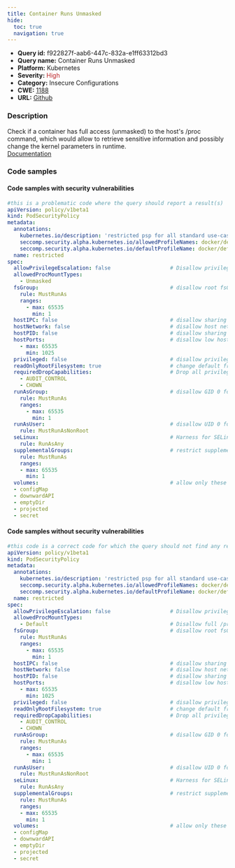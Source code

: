 ```yaml
---
title: Container Runs Unmasked
hide:
  toc: true
  navigation: true
---
```


<style>
  .highlight .hll {
    background-color: #ff171742;
  }
  .md-content {
    max-width: 1100px;
    margin: 0 auto;
  }
</style>

-   **Query id:** f922827f-aab6-447c-832a-e1ff63312bd3
-   **Query name:** Container Runs Unmasked
-   **Platform:** Kubernetes
-   **Severity:** <span style="color:#bb2124">High</span>
-   **Category:** Insecure Configurations
-   **CWE:** <a href="https://cwe.mitre.org/data/definitions/1188.html" onclick="newWindowOpenerSafe(event, 'https://cwe.mitre.org/data/definitions/1188.html')">1188</a>
-   **URL:** [Github](https://github.com/Checkmarx/kics/tree/master/assets/queries/k8s/container_runs_unmasked)

### Description
Check if a container has full access (unmasked) to the host's /proc command, which would allow to retrieve sensitive information and possibly change the kernel parameters in runtime.<br>
[Documentation](https://kubernetes.io/docs/concepts/policy/pod-security-policy/#allowedprocmounttypes)

### Code samples
#### Code samples with security vulnerabilities
```yaml title="Positive test num. 1 - yaml file" hl_lines="12"
#this is a problematic code where the query should report a result(s)
apiVersion: policy/v1beta1
kind: PodSecurityPolicy
metadata:
  annotations:
    kubernetes.io/description: 'restricted psp for all standard use-cases'
    seccomp.security.alpha.kubernetes.io/allowedProfileNames: docker/default
    seccomp.security.alpha.kubernetes.io/defaultProfileName: docker/default
  name: restricted
spec:
  allowPrivilegeEscalation: false                   # Disallow privilege escalation to any special capabilities
  allowedProcMountTypes:
    - Unmasked
  fsGroup:                                          # disallow root fsGroups for volume mounts
    rule: MustRunAs
    ranges:
      - max: 65535
        min: 1
  hostIPC: false                                    # disallow sharing the host IPC namespace
  hostNetwork: false                                # disallow host networking
  hostPID: false                                    # disallow sharing the host process ID namespace
  hostPorts:                                        # disallow low host ports (this seems to only apply to eth0 on EKS)
    - max: 65535
      min: 1025
  privileged: false                                 # disallow privileged pods
  readOnlyRootFilesystem: true                      # change default from 'false' to 'true'
  requiredDropCapabilities:                         # Drop all privileges in the Linux kernel
    - AUDIT_CONTROL
    - CHOWN
  runAsGroup:                                       # disallow GID 0 for pods (block root group)
    rule: MustRunAs
    ranges:
      - max: 65535
        min: 1
  runAsUser:                                        # disallow UID 0 for pods
    rule: MustRunAsNonRoot
  seLinux:                                          # Harness for SELinux
    rule: RunAsAny
  supplementalGroups:                               # restrict supplemental GIDs to be non-zero (non-root)
    rule: MustRunAs
    ranges:
    - max: 65535
      min: 1
  volumes:                                          # allow only these volume types
  - configMap
  - downwardAPI
  - emptyDir
  - projected
  - secret
```


#### Code samples without security vulnerabilities
```yaml title="Negative test num. 1 - yaml file"
#this code is a correct code for which the query should not find any result
apiVersion: policy/v1beta1
kind: PodSecurityPolicy
metadata:
  annotations:
    kubernetes.io/description: 'restricted psp for all standard use-cases'
    seccomp.security.alpha.kubernetes.io/allowedProfileNames: docker/default
    seccomp.security.alpha.kubernetes.io/defaultProfileName: docker/default
  name: restricted
spec:
  allowPrivilegeEscalation: false                   # Disallow privilege escalation to any special capabilities
  allowedProcMountTypes:
    - Default                                       # Disallow full /proc mounts, only allow the "default" masked /proc
  fsGroup:                                          # disallow root fsGroups for volume mounts
    rule: MustRunAs
    ranges:
      - max: 65535
        min: 1
  hostIPC: false                                    # disallow sharing the host IPC namespace
  hostNetwork: false                                # disallow host networking
  hostPID: false                                    # disallow sharing the host process ID namespace
  hostPorts:                                        # disallow low host ports (this seems to only apply to eth0 on EKS)
    - max: 65535
      min: 1025
  privileged: false                                 # disallow privileged pods
  readOnlyRootFilesystem: true                      # change default from 'false' to 'true'
  requiredDropCapabilities:                         # Drop all privileges in the Linux kernel
    - AUDIT_CONTROL
    - CHOWN
  runAsGroup:                                       # disallow GID 0 for pods (block root group)
    rule: MustRunAs
    ranges:
      - max: 65535
        min: 1
  runAsUser:                                        # disallow UID 0 for pods
    rule: MustRunAsNonRoot
  seLinux:                                          # Harness for SELinux
    rule: RunAsAny
  supplementalGroups:                               # restrict supplemental GIDs to be non-zero (non-root)
    rule: MustRunAs
    ranges:
    - max: 65535
      min: 1
  volumes:                                          # allow only these volume types
  - configMap
  - downwardAPI
  - emptyDir
  - projected
  - secret
```
